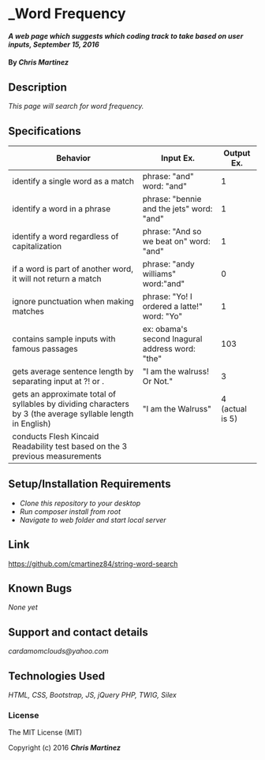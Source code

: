 # _Word Frequency

#### _A web page which suggests which coding track to take based on user inputs, September 15, 2016_

#### By _**Chris Martinez**_

## Description
_This page will search for word frequency._


## Specifications
| Behavior | Input Ex. | Output Ex. |
| --- | --- | --- |
|identify a single word as a match| phrase: "and" word: "and"|1|
|identify a word in a phrase| phrase: "bennie and the jets" word: "and"|1|
|identify a word regardless of capitalization |phrase: "And so we beat on" word: "and"|1|
|if a word is part of another word, it will not return a match| phrase: "andy williams" word:"and"| 0|
|ignore punctuation when making matches|phrase: "Yo! I ordered a latte!" word: "Yo"| 1|
|contains sample inputs with famous passages |ex: obama's second Inagural address word: "the"|103|
|gets average sentence length by separating input at ?! or .| "I am the walruss! Or Not."| 3|
|gets an approximate total of syllables by dividing characters by 3 (the average syllable length in English)|"I am the Walruss"|4 (actual is 5)|
|conducts Flesh Kincaid Readability test based on the 3 previous measurements|  | |



## Setup/Installation Requirements
* _Clone this repository to your desktop_
* _Run composer install from root_
* _Navigate to web folder and start local server_



## Link
https://github.com/cmartinez84/string-word-search

## Known Bugs
_None yet_

## Support and contact details
_cardamomclouds@yahoo.com_

## Technologies Used
_HTML,
CSS,
Bootstrap,
JS,
jQuery
PHP,
TWIG,
Silex_

### License
The MIT License (MIT)

Copyright (c) 2016 **_Chris Martinez_**
